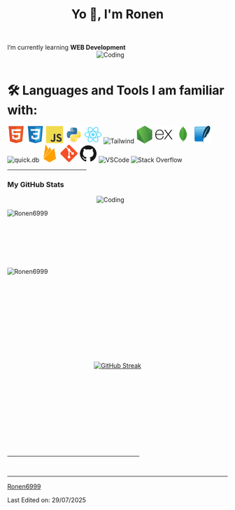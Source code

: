 <h1 align="center">Yo 👋, I'm Ronen</h1>




<p align="left"> <a href="https://twitter.com/" target="blank"><img src="https://img.shields.io/twitter/follow/?logo=twitter&style=for-the-badge" alt="" /></a> </p>

I’m currently learning **WEB Development**
<img align="right" alt="Coding" width="300" src="https://c.tenor.com/iRkL6OMGhU4AAAAC/tenor.gif">


<br>
<h1>🛠️ Languages and Tools I am familiar with:</h1> 

<p align="left">
  <!-- Languages -->
  <img src="https://raw.githubusercontent.com/devicons/devicon/master/icons/html5/html5-original.svg" alt="HTML" width="40" height="40"/>
  <img src="https://raw.githubusercontent.com/devicons/devicon/master/icons/css3/css3-original.svg" alt="CSS" width="40" height="40"/>
  <img src="https://raw.githubusercontent.com/devicons/devicon/master/icons/javascript/javascript-original.svg" alt="JavaScript" width="40" height="40"/>
  <img src="https://raw.githubusercontent.com/devicons/devicon/master/icons/python/python-original.svg" alt="Python" width="40" height="40"/>

  <!-- Frontend Frameworks -->
  <img src="https://raw.githubusercontent.com/devicons/devicon/master/icons/react/react-original.svg" alt="React" width="40" height="40"/>
  <img src="https://www.vectorlogo.zone/logos/tailwindcss/tailwindcss-icon.svg" alt="Tailwind" width="40" height="40"/>

  <!-- Backend -->
  <img src="https://raw.githubusercontent.com/devicons/devicon/master/icons/nodejs/nodejs-original.svg" alt="Node.js" width="40" height="40"/>
  <img src="https://raw.githubusercontent.com/devicons/devicon/master/icons/express/express-original.svg" alt="Express" width="40" height="40"/>

  <!-- Databases -->
  <img src="https://raw.githubusercontent.com/devicons/devicon/master/icons/mongodb/mongodb-original.svg" alt="MongoDB" width="40" height="40"/>
  <img src="https://raw.githubusercontent.com/devicons/devicon/master/icons/sqlite/sqlite-original.svg" alt="SQLite" width="40" height="40"/>
  <img src="https://avatars.githubusercontent.com/u/7575099?s=200&v=4" alt="quick.db" width="40" height="40"/>

  <!-- Platforms & Tools -->
  <img src="https://raw.githubusercontent.com/devicons/devicon/master/icons/firebase/firebase-plain.svg" alt="Firebase" width="40" height="40"/>
  <img src="https://raw.githubusercontent.com/devicons/devicon/master/icons/git/git-original.svg" alt="Git" width="40" height="40"/>
  <img src="https://raw.githubusercontent.com/devicons/devicon/master/icons/github/github-original.svg" alt="GitHub" width="40" height="40"/>
  <img src="https://cdn.jsdelivr.net/gh/devicons/devicon/icons/vscode/vscode-original.svg" alt="VSCode" width="40" height="40"/>
  <img src="https://cdn.worldvectorlogo.com/logos/stack-overflow.svg" alt="Stack Overflow" width="40" height="40"/>
</p>



<hr width="36%" >

<h3>My GitHub Stats</h3>
<img align="right" alt="Coding" width="300" src="https://cdn.dribbble.com/users/1277312/screenshots/14733298/media/39b1045e593737587dd60e42c8422d1f.gif" >
<br>


<p><img align="left" src="https://github-readme-stats.vercel.app/api/top-langs?username=Ronen6999&show_icons=true&theme=dark&locale=en&layout=compact" alt="Ronen6999" /></p>

<br><br><br><br><br><br><br>
<p>&nbsp;<img align="left" src="https://github-readme-stats.vercel.app/api?username=Ronen6999&show_icons=true&theme=dark&locale=en" alt="Ronen6999" /></p>
<br><br><br><br><br><br><br><br><br><br>

<p align="center">
  <a href="https://github.com/ronen6999">
    <img src="https://streak-stats.demolab.com?user=ronen6999&theme=dark&background=000000" alt="GitHub Streak" />
  </a>
</p>

<br><br><br><br><br><br><br><br><br><br>
<hr width="60%" >
<br>

------


[Ronen6999](https://github.com/Ronen6999)

Last Edited on: 29/07/2025

